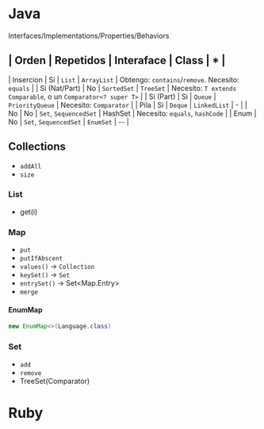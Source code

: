 # Java

Interfaces/Implementations/Properties/Behaviors

| Orden | Repetidos | Interaface | Class | * |
----------------------------------------------
| Insercion | Si | `List` | `ArrayList` | Obtengo: `contains`/`remove`. Necesito: `equals` |
| Si (Nat/Part) | No | `SortedSet` | `TreeSet` | Necesito: `T extends Comparable`, o un `Comparator<? super T>` | 
| Si (Part) | Si | `Queue` | `PriorityQueue` | Necesito: `Comparator` | 
| Pila | Si | `Deque` | `LinkedList` | - | 
| No | No | `Set`, `SequencedSet` | HashSet | Necesito: `equals`, `hashCode` |
| Enum | No | `Set`, `SequencedSet` | `EnumSet` | -- | 

## Collections
- `addAll`
- `size`

### List
- get(i)

### Map
- `put`
- `putIfAbscent`
- `values()` -> `Collection`
- `keySet()` -> `Set`
- `entrySet()` -> Set<Map.Entry>
- `merge`

#### EnumMap
```java
new EnumMap<>(Language.class)
```

### Set
- `add`
- `remove`
- TreeSet(Comparator<T>)

# Ruby
